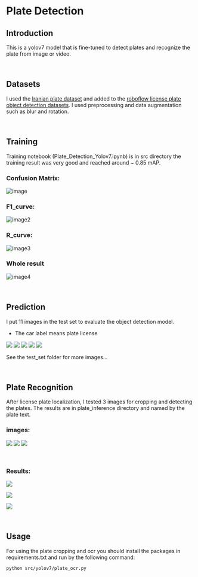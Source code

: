 # Plate Detection

## Introduction
This is a yolov7 model that is fine-tuned to detect plates and recognize the plate from image or video.

<br>

## Datasets
I used the [Iranian plate dataset](https://github.com/SeyedHamidreza/car_plate_dataset) and added to the [roboflow license plate object detection datasets](https://public.roboflow.com/object-detection/license-plates-us-eu). I used preprocessing and data augmentation such as blur and rotation.

<br>

## Training
Training notebook (Plate_Detection_Yolov7.ipynb) is in src directory the training result was very good and reached around ~ 0.85 mAP.

### Confusion Matrix:
![image](./yolo_training_results/confusion_matrix.png)

### F1_curve:
![image2](./yolo_training_results/F1_curve.png)

### R_curve:
![image3](./yolo_training_results/R_curve.png)

### Whole result
![image4](./yolo_training_results/results.png)

<br>

## Prediction
I put 11 images in the test set to evaluate the object detection model.
* The car label means plate license

![](./yolo_training_results/test_set/1.jpg)
![](./yolo_training_results/test_set/2.jpg)
![](./yolo_training_results/test_set/3.jpg)
![](./yolo_training_results/test_set/4.jpg)
![](./yolo_training_results/test_set/5.jpg)

See the test_set folder for more images...

<br>

## Plate Recognition
After license plate localization, I tested 3 images for cropping and detecting the plates. The results are in plate_inference directory and named by the plate text.

### images:

![](./test/pelakir_2.jpg)
![](./test/pelakir_1.jpg)
![](./test/pelak.jpeg)

<br>

### Results:

![](./plate_inference/%D8%B7%D8%A7.png)

![](./plate_inference/%D9%A2%D9%A4%D9%A7%D9%A9%D9%A9%D9%89%D9%A7%D9%A8.png)

![](./plate_inference/%D9%A8%D9%A1%209%20%D9%A6%D9%A3%20%D9%A6%D9%A3%D9%A8.png)

<br>

## Usage 
For using the plate cropping and ocr you should install the packages in requirements.txt and run by the following command:

```
python src/yolov7/plate_ocr.py
```